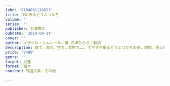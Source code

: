 ```yaml
---
isbn: '9784001126853'
title: ゆめみるどうぶつたち
volume: ''
series: ''
publisher: 岩波書店
pubdate: '2019-09-14'
cover: ''
author: イザベル・シムレール／著 石津ちひろ／翻訳
description: 森で，海で，空で，草原で……．すやすや眠るどうぶつたちの姿，寝顔．極上のおやすみ絵本．
price: '2400'
genre: ''
target: 児童
format: 絵本
content: 外国文学、その他

---
```

